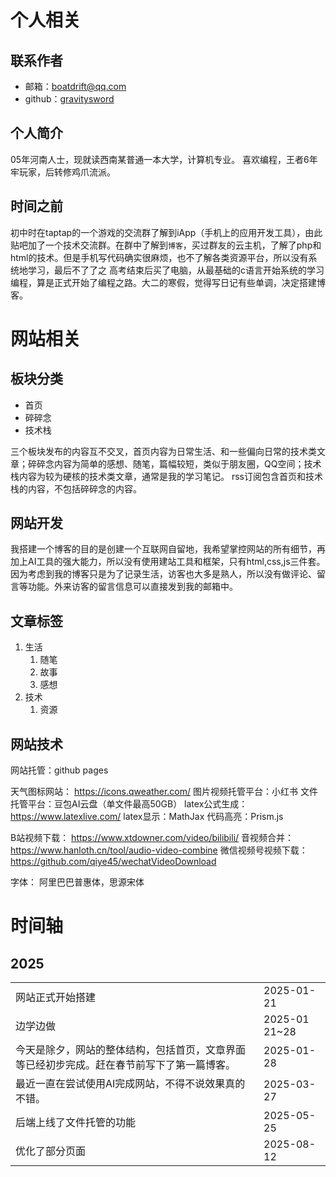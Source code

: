 <div style="display:none;" class="author">
{
    "title": "关于网站",
    "date" : "2025-02-23",
    "weather" : "sunny",
    "description": "欢迎来到 泛舟游客 的博客",
    "tag" : ["生活"]
}
</div>

# 个人相关

## 联系作者

- 邮箱：boatdrift@qq.com
- github：<a href="https://github.com/gravitysword">gravitysword</a>

## 个人简介

05年河南人士，现就读西南某普通一本大学，计算机专业。
喜欢编程，王者6年牢玩家，后转修鸡爪流派。

## 时间之前

初中时在taptap的一个游戏的交流群了解到iApp（手机上的应用开发工具），由此贴吧加了一个技术交流群。在群中了解到`博客`，买过群友的云主机，了解了php和html的技术。但是手机写代码确实很麻烦，也不了解各类资源平台，所以没有系统地学习，最后不了了之
高考结束后买了电脑，从最基础的c语言开始系统的学习编程，算是正式开始了编程之路。大二的寒假，觉得写日记有些单调，决定搭建博客。

# 网站相关
## 板块分类
- 首页
- 碎碎念
- 技术栈

三个板块发布的内容互不交叉，首页内容为日常生活、和一些偏向日常的技术类文章；碎碎念内容为简单的感想、随笔，篇幅较短，类似于朋友圈，QQ空间；技术栈内容为较为硬核的技术类文章，通常是我的学习笔记。
rss订阅包含首页和技术栈的内容，不包括碎碎念的内容。

## 网站开发
我搭建一个博客的目的是创建一个互联网自留地，我希望掌控网站的所有细节，再加上AI工具的强大能力，所以没有使用建站工具和框架，只有html,css,js三件套。
因为考虑到我的博客只是为了记录生活，访客也大多是熟人，所以没有做评论、留言等功能。外来访客的留言信息可以直接发到我的邮箱中。

## 文章标签
1. 生活
    1. 随笔
    2. 故事
    3. 感想
2. 技术
    1. 资源

## 网站技术

网站托管：github pages

天气图标网站： https://icons.qweather.com/
图片视频托管平台：小红书
文件托管平台：豆包AI云盘（单文件最高50GB）
latex公式生成：https://www.latexlive.com/
latex显示：MathJax
代码高亮：Prism.js

B站视频下载： https://www.xtdowner.com/video/bilibili/
音视频合并：https://www.hanloth.cn/tool/audio-video-combine
微信视频号视频下载：https://github.com/qiye45/wechatVideoDownload

字体： 阿里巴巴普惠体，思源宋体


# 时间轴
## 2025 
|     |   |
|----|----|
|网站正式开始搭建|2025-01-21|
|边学边做|2025-01 21~28|
|今天是除夕，网站的整体结构，包括首页，文章界面等已经初步完成。赶在春节前写下了第一篇博客。|2025-01-28|
|最近一直在尝试使用AI完成网站，不得不说效果真的不错。|2025-03-27|
|后端上线了文件托管的功能|2025-05-25|
|优化了部分页面|2025-08-12|




     
